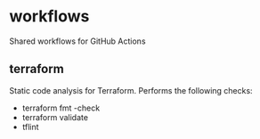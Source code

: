 # workflows

Shared workflows for GitHub Actions

## terraform

Static code analysis for Terraform. Performs the following checks:

- terraform fmt -check
- terraform validate
- tflint
